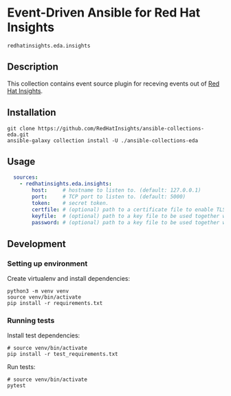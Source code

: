 # Event-Driven Ansible for Red Hat Insights

`redhatinsights.eda.insights`


## Description

This collection contains event source plugin for receving events out of
[Red Hat Insights](https://console.redhat.com/insights).


## Installation

```
git clone https://github.com/RedHatInsights/ansible-collections-eda.git
ansible-galaxy collection install -U ./ansible-collections-eda
```

## Usage

```yaml
  sources:
    - redhatinsights.eda.insights:
        host:     # hostname to listen to. (default: 127.0.0.1)
        port:     # TCP port to listen to. (default: 5000)
        token:    # secret token.
        certfile: # (optional) path to a certificate file to enable TLS support
        keyfile:  # (optional) path to a key file to be used together with certfile
        password: # (optional) path to a key file to be used together with certfile
```

## Development

### Setting up environment

Create virtualenv and install dependencies:
```
python3 -m venv venv
source venv/bin/activate
pip install -r requirements.txt
```

### Running tests

Install test dependencies:
```
# source venv/bin/activate
pip install -r test_requirements.txt
```

Run tests:
```
# source venv/bin/activate
pytest
```
